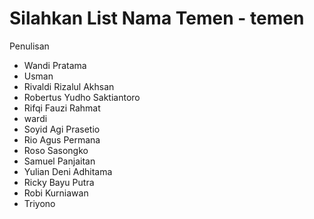 # Silahkan List Nama Temen - temen

Penulisan

- Wandi Pratama
- Usman
- Rivaldi Rizalul Akhsan
- Robertus Yudho Saktiantoro
- Rifqi Fauzi Rahmat
- wardi
- Soyid Agi Prasetio
- Rio Agus Permana
- Roso Sasongko
- Samuel Panjaitan
- Yulian Deni Adhitama
- Ricky Bayu Putra
- Robi Kurniawan
- Triyono

